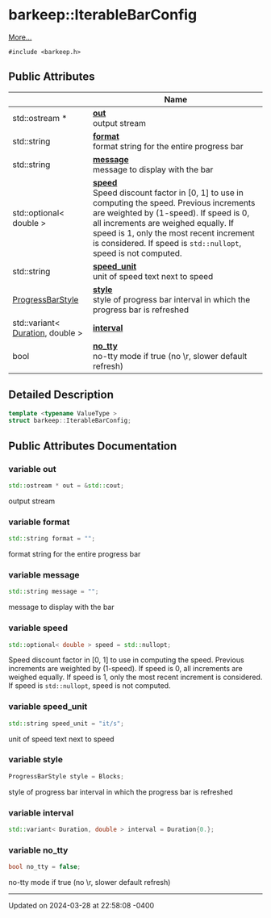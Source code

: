 # barkeep::IterableBarConfig


 [More...](#detailed-description)


`#include <barkeep.h>`

## Public Attributes

<span class="api-table">

|                | Name           |
| -------------- | -------------- |
| std::ostream * | **[out](api/Classes/structbarkeep_1_1_iterable_bar_config.md#variable-out)** <br>output stream  |
| std::string | **[format](api/Classes/structbarkeep_1_1_iterable_bar_config.md#variable-format)** <br>format string for the entire progress bar  |
| std::string | **[message](api/Classes/structbarkeep_1_1_iterable_bar_config.md#variable-message)** <br>message to display with the bar  |
| std::optional< double > | **[speed](api/Classes/structbarkeep_1_1_iterable_bar_config.md#variable-speed)** <br>Speed discount factor in [0, 1] to use in computing the speed. Previous increments are weighted by (1-speed). If speed is 0, all increments are weighed equally. If speed is 1, only the most recent increment is considered. If speed is `std::nullopt`, speed is not computed.  |
| std::string | **[speed_unit](api/Classes/structbarkeep_1_1_iterable_bar_config.md#variable-speed_unit)** <br>unit of speed text next to speed  |
| [ProgressBarStyle](api/Namespaces/namespacebarkeep.md#enum-progressbarstyle) | **[style](api/Classes/structbarkeep_1_1_iterable_bar_config.md#variable-style)** <br>style of progress bar interval in which the progress bar is refreshed  |
| std::variant< [Duration](api/Namespaces/namespacebarkeep.md#using-duration), double > | **[interval](api/Classes/structbarkeep_1_1_iterable_bar_config.md#variable-interval)**  |
| bool | **[no_tty](api/Classes/structbarkeep_1_1_iterable_bar_config.md#variable-no_tty)** <br>no-tty mode if true (no \r, slower default refresh)  |


</span>

## Detailed Description

```cpp
template <typename ValueType >
struct barkeep::IterableBarConfig;
```

## Public Attributes Documentation

### variable out

```cpp
std::ostream * out = &std::cout;
```

output stream 

### variable format

```cpp
std::string format = "";
```

format string for the entire progress bar 

### variable message

```cpp
std::string message = "";
```

message to display with the bar 

### variable speed

```cpp
std::optional< double > speed = std::nullopt;
```

Speed discount factor in [0, 1] to use in computing the speed. Previous increments are weighted by (1-speed). If speed is 0, all increments are weighed equally. If speed is 1, only the most recent increment is considered. If speed is `std::nullopt`, speed is not computed. 

### variable speed_unit

```cpp
std::string speed_unit = "it/s";
```

unit of speed text next to speed 

### variable style

```cpp
ProgressBarStyle style = Blocks;
```

style of progress bar interval in which the progress bar is refreshed 

### variable interval

```cpp
std::variant< Duration, double > interval = Duration{0.};
```


### variable no_tty

```cpp
bool no_tty = false;
```

no-tty mode if true (no \r, slower default refresh) 

-------------------------------

Updated on 2024-03-28 at 22:58:08 -0400